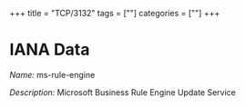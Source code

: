 +++
title = "TCP/3132"
tags = [""]
categories = [""]
+++

# IANA Data

_Name:_ ms-rule-engine

_Description:_ Microsoft Business Rule Engine Update Service

